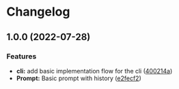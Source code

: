 # Changelog

## 1.0.0 (2022-07-28)


### Features

* **cli:** add basic implementation flow for the cli ([400214a](https://github.com/imtyM/root_dir/commit/400214aa52a6f8c72a5103d139007f10d0c54d5c))
* **Prompt:** Basic prompt with history ([e2fecf2](https://github.com/imtyM/root_dir/commit/e2fecf2e0869ac3e602182d06505d831928f750b))

